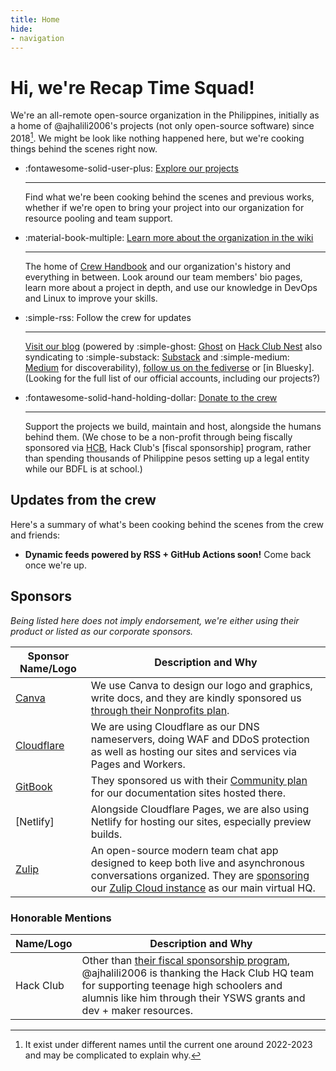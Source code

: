 ```yaml
---
title: Home
hide:
- navigation
---
```


# Hi, we're Recap Time Squad!

We're an all-remote open-source organization in the Philippines, initially as
a home of @ajhalili2006's projects (not only open-source software) since 2018[^1].
We might be look like nothing happened here, but we're cooking things behind the
scenes right now.

<div class="grid cards" markdown>

-   :fontawesome-solid-user-plus: [Explore our projects](https://wiki.recaptime.dev/projects)
    
    ---
    
    Find what we're been cooking behind the scenes and previous works, whether if we're open to bring your project into our organization for resource pooling and team
    support.

-   :material-book-multiple: [Learn more about the organization in the wiki](https://wiki.recaptime.dev)
    
    ---
    
    The home of [Crew Handbook](https://wiki.recaptime.dev/handbook) and our
    organization's history and everything in between. Look around our team members'
    bio pages, learn more about a project in depth, and use our knowledge in DevOps
    and Linux to improve your skills.

-   :simple-rss: Follow the crew for updates

    ---

    [Visit our blog](https://blog.recaptime.dev) (powered by :simple-ghost: [Ghost] on
    [Hack Club Nest] also syndicating to :simple-substack: [Substack] and :simple-medium:
    [Medium] for discoverability), [follow us on the fediverse] or [in Bluesky]. (Looking
    for the full list of our official accounts, including our projects?)

-   :fontawesome-solid-hand-holding-dollar: [Donate to the crew](./donate/index.md)

    ---

    Support the projects we build, maintain and host, alongside the humans behind them.
    (We chose to be a non-profit through being fiscally sponsored via [HCB], Hack Club's
    [fiscal sponsorship] program, rather than spending thousands of Philippine pesos setting
    up a legal entity while our BDFL is at school.)
</div>

## Updates from the crew

Here's a summary of what's been cooking behind the scenes
from the crew and friends:

* **Dynamic feeds powered by RSS + GitHub Actions soon!** Come back once we're up.

## Sponsors

_Being listed here does not imply endorsement, we're either using their product or listed as our corporate sponsors._

| Sponsor Name/Logo | Description and Why |
| --- | --- |
| [Canva] | We use Canva to design our logo and graphics, write docs, and they are kindly sponsored us [through their Nonprofits plan]. |
| [Cloudflare] | We are using Cloudflare as our DNS nameservers, doing WAF and DDoS protection as well as hosting our sites and services via Pages and Workers. |
| [GitBook] | They sponsored us with their [Community plan] for our documentation sites hosted there. |
| [Netlify] | Alongside Cloudflare Pages, we are also using Netlify for hosting our sites, especially preview builds. |
| [Zulip] | An open-source modern team chat app designed to keep both live and asynchronous conversations organized. They are [sponsoring](https://zulip.com/for/open-source/) our [Zulip Cloud instance] as our main virtual HQ. |

[Canva]: https://canva.com
[through their Nonprofits plan]: https://www.canva.com/canva-for-nonprofits/
[GitBook]: https://gitbook.io
[Cloudflare]: https://cloudflare.com
[Zulip]: https://zulip.com
[Zulip Cloud instance]: https://recaptime-dev.zulipchat.com
[Community plan]: https://docs.gitbook.com/help-center/account-management/subscriptions/how-can-i-apply-for-a-community-plan

### Honorable Mentions

| Name/Logo | Description and Why |
| --- | --- |
| Hack Club | Other than [their fiscal sponsorship program][HCB], @ajhalili2006 is thanking the Hack Club HQ team for supporting teenage high schoolers and alumnis like him through their YSWS grants and dev + maker resources. |

[follow us on the fediverse]: https://mastodon.xyz/@RecapTimeSquad
[Ghost]: https://ghost.org
[Hack Club Nest]: https://hackclub.app
[Substack]: https://recaptimesquad.substack.com
[Medium]: https://medium.com/recaptime-dev
[HCB]: https://hackclub.com/fiscal-sponsorship
[fiscal sponsroship]: https://en.wikipedia.org/wiki/Fiscal_sponsorship
[^1]: It exist under different names until the current one around 2022-2023 and may be complicated to explain why.
